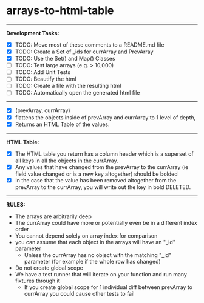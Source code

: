 # arrays-to-html-table

---

**Development Tasks:**

* [x] TODO: Move most of these comments to a README.md file
* [x] TODO: Create a Set of _ids for currArray and PrevArray
* [x] TODO: Use the Set() and Map() Classes
* [ ] TODO: Test large arrays (e.g. > 10,000)
* [ ] TODO: Add Unit Tests
* [ ] TODO: Beautify the html
* [ ] TODO: Create a file with the resulting html
* [ ] TODO: Automatically open the generated html file

---

* [x]  (prevArray, currArray)
* [x] flattens the objects inside of prevArray and currArray to 1 level of depth,
* [x] Returns an HTML Table of the values.

---

**HTML Table:**

* [x] The HTML table you return has a column header which is a superset of all keys in all the objects in the currArray.
* [x] Any values that have changed from the prevArray to the currArray (ie field value changed or is a new key altogether) should be bolded
* [x] In the case that the value has been removed altogether from the prevArray to the currArray, you will write out the key in bold DELETED.

---

**RULES:**

* The arrays are arbitrarily deep
* The currArray could have more or potentially even be in a different index order
* You cannot depend solely on array index for comparison
* you can assume that each object in the arrays will have an "_id" parameter
  * Unless the currArray has no object with the matching "_id" parameter (for example if the whole row has changed)
* Do not create global scope
* We have a test runner that will iterate on your function and run many fixtures through it
  * If you create global scope for 1 individual diff between prevArray to currArray you could cause other tests to fail
